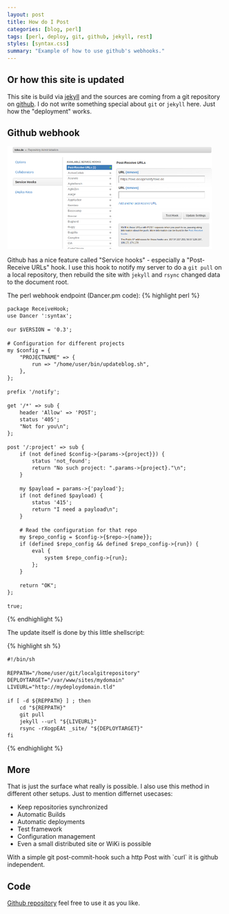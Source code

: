 ```yaml
---
layout: post
title: How do I Post
categories: [blog, perl]
tags: [perl, deploy, git, github, jekyll, rest]
styles: [syntax.css]
summary: "Example of how to use github's webhooks."
---
```


## Or how this site is updated

This site is build via [jekyll](http://jekyllrb.com/)
and the sources are coming from a git repository on
[github](https://github.com). I do
not write something special about `git` or `jekyll` here. Just how the
"deployment" works.

## Github webhook

![Github Webhook](/assets/github-webhook.png)

Github has a nice feature called "Service hooks" - especially a
"Post-Receive URLs" hook. I use this hook to notify my server to
do a `git pull` on a local repository, then rebuild the site with
`jekyll` and `rsync` changed data to the document root.

The perl webhook endpoint (Dancer.pm code):
{% highlight perl %}

    package ReceiveHook;
    use Dancer ':syntax';
    
    our $VERSION = '0.3';
    
    # Configuration for different projects
    my $config = {
        "PROJECTNAME" => {
            run => "/home/user/bin/updateblog.sh",
        },
    };
    
    prefix '/notify';
    
    get '/*' => sub {
        header 'Allow' => 'POST';
        status '405';
        "Not for you\n";
    };
    
    post '/:project' => sub {
        if (not defined $config->{params->{project}}) {
            status 'not_found';
            return "No such project: ".params->{project}."\n";
        }
    
        my $payload = params->{'payload'};
        if (not defined $payload) {
            status '415';
            return "I need a payload\n";
        }
    
        # Read the configuration for that repo
        my $repo_config = $config->{$repo->{name}};
        if (defined $repo_config && defined $repo_config->{run}) {
            eval {
                system $repo_config->{run};
            };
        }
    
        return "OK";
    };
    
    true;
    
{% endhighlight %}

The update itself is done by this little shellscript:

{% highlight sh %}

    #!/bin/sh

    REPPATH="/home/user/git/localgitrepository"
    DEPLOYTARGET="/var/www/sites/mydomain"
    LIVEURL="http://mydeploydomain.tld"

    if [ -d ${REPPATH} ] ; then
        cd "${REPPATH}"
        git pull
        jekyll --url "${LIVEURL}"
        rsync -rXogpEAt _site/ "${DEPLOYTARGET}"
    fi
    
{% endhighlight %}

<aside>
<h2>More</h2>
<p>
That is just the surface what really is possible. I also use this method in
different other setups. Just to mention differnet usecases:
</p>
<ul>
<li>Keep repositories synchronized</li>
<li>Automatic Builds</li>
<li>Automatic deployments</li>
<li>Test framework</li>
<li>Configuration management</li>
<li>Even a small distributed site or WiKi is possible</li>
</ul>
<p>
With a simple git post-commit-hook such a http Post with `curl` it is
github independent.</p>
</aside>

## Code
[Github repository](https://github.com/toke/dancing-github-webhooks) feel free to use it as you like.
